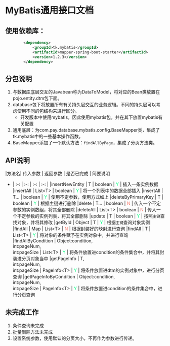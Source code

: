 # MyBatis通用接口文档

## 使用依赖库：
````xml
        <dependency>
            <groupId>tk.mybatis</groupId>
            <artifactId>mapper-spring-boot-starter</artifactId>
            <version>1.2.3</version>
        </dependency>
````
## 分包说明
1. 与数据库底层交互的Javabean称为DataToModel，将对应的Bean类放置在pojo.entity.dtm包下面。
2. database包下将放置所有有关持久层交互的业务逻辑。不同的持久层可以考虑使用不同的包结构来进行区分。
    - 开发版本中使用mybatis，因此使用mybatis包，并在其下放置mybatis有关配置
3. 通用底层：为com.pay.database.mybatis.config.BaseMapper类，集成了tk.mybatis中的一些基本操作函数。
4. BaseMapper添加了一个默认方法：`findAllByPage`，集成了分页方法类。

## API说明

|方法名| 传入参数 | 返回参数 | 是否已完成 | 简要说明
- | :-: | :-: | :-: | :-: |
|insertNewEntity | T | boolean | <font color='00FF7F'>Y</font> |  插入一条实例数据 
|insertAll | List\<T\> | boolean | <font color='00FF7F'>Y</font> | 将一个列表中的数据全部插入
|insertAll | T... | boolean | <font color='00FF7F'>Y</font> | 使用不定参数，使用方式如上
|deleteByPrimaryKey | T | boolean | <font color='00FF7F'>Y</font> | 根据主键进行删除
|delete | T... | boolean | <font color='FA8072'>N</font> | 传入一个不定参数的实例数组，将其全部删除
|deleteAll | List\<T\> | boolean | <font color='FA8072'>N</font> | 传入一个不定参数的实例列表，将其全部删除
|update | T | boolean | <font color='00FF7F'>Y</font> | 按照`主键`查找对象，并将其修改
|getById | Object | T | <font color='00FF7F'>Y</font> | 根据`主键`查询对象实例
|findAll | Map | List\<T\> | <font color='FA8072'>N</font> | 根据封装好的映射进行查询
|findAll | T | List\<T\> | <font color='00FF7F'>Y</font> | 将对象的条件赋予在实例对象中，并进行查询
|findAllByCondition | Object:condition, <br>int:pageNum, <br>int:pageSize | List\<T\> | <font color='00FF7F'>Y</font> | 将条件放置进condition的条件集合中，并将其封装进分页对象当中
|getPageInfo | T, <br>int:pageNum, <br>int:pageSize | PageInfo\<T\> | <font color='00FF7F'>Y</font> | 将条件放置进dtm的实例对象中，进行分页查询
|getPageInfoByCondition | Object:condition, <br>int:pageNum, <br>int:pageSize | PageInfo\<T\> | <font color='00FF7F'>Y</font> | 将条件放置进condition的条件集合中，进行分页查询



## 未完成工作
1. 条件查询未完成
2. 批量删除方法未完成
3. 设置系统参数，使用默认的分页大小，不再作为参数进行传递。
